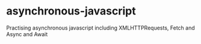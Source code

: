# asynchronous-javascript
Practising asynchronous javascript including XMLHTTPRequests, Fetch and Async and Await
